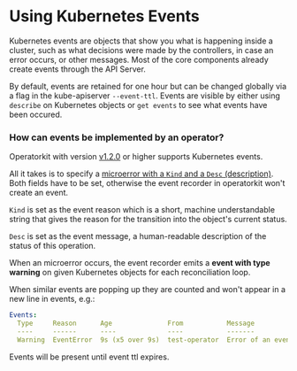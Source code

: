 # Using Kubernetes Events

Kubernetes events are objects that show you what is happening inside a cluster, such as what decisions were made by the controllers, in case an error occurs, or other messages. Most of the core components already create events through the API Server.

By default, events are retained for one hour but can be changed globally via a flag in the kube-apiserver `--event-ttl`. Events are visible by either using `describe` on Kubernetes objects or `get events` to see what events have been occured.

### How can events be implemented by an operator?

Operatorkit with version [v1.2.0](https://github.com/giantswarm/operatorkit/releases/tag/v1.2.0) or higher supports Kubernetes events.

All it takes is to specify a [microerror with a `Kind` and a `Desc` (description)](https://pkg.go.dev/github.com/giantswarm/microerror?tab=doc#Error). Both fields have to be set, otherwise the event recorder in operatorkit won't create an event.

`Kind` is set as the event reason which is a short, machine understandable string that gives the reason for the transition into the object's current status.

`Desc` is set as the event message, a human-readable description of the status of this operation.

When an microerror occurs, the event recorder emits a **event with type warning** on given Kubernetes objects for each reconciliation loop.

When similar events are popping up they are counted and won't appear in a new line in events, e.g.:

```yaml
Events:
  Type     Reason      Age              From           Message
  ----     ------      ----             ----           -------
  Warning  EventError  9s (x5 over 9s)  test-operator  Error of an event
```

Events will be present until event ttl expires.
